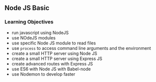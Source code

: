 ## Node JS Basic
 ### Learning Objectives
 - run javascript using NodeJS
 - use NOdeJS modules
 - use specific Node JS module to read files
 - use `process` to access command line arguments and the environment
 - create a small HTTP server using Node JS
 - create a small HTTP server using Express JS
 - create advanced routes with Express JS
 - use ES6 with Node JS with Babel-node
 - use Nodemon to develop faster
